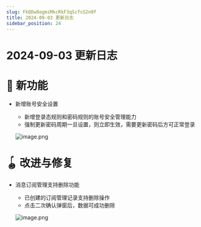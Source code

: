 ```yaml
---
slug: FkQDw8ogmiMkcRkF3qScfsS2n0f
title: 2024-09-03 更新日志
sidebar_position: 24
---
```



# 2024-09-03 更新日志


# 🎉 新功能

- 新增账号安全设置
    - 新增登录态规则和密码规则的账号安全管理能力
    - 强制更新密码周期一旦设置，则立即生效，需要更新密码后方可正常登录

    ![image.png](/assets/f4207ab6ee89ee19ab6504e040167b50.png)


# 🪀 改进与修复

- 消息订阅管理支持删除功能
    - 已创建的订阅管理记录支持删除操作
    - 点击二次确认弹窗后，数据可成功删除

    ![image.png](/assets/9ecc146b725240b44f84a891b0004346.png)

